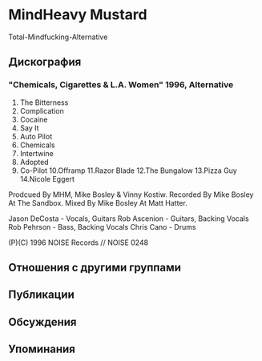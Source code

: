 # MindHeavy Mustard

Total-Mindfucking-Alternative

## Дискография

### "Chemicals, Cigarettes & L.A. Women" 1996, Alternative

1.  The Bitterness
2.  Complication
3.  Cocaine
4.  Say It
5.  Auto Pilot
6.  Chemicals
7.  Intertwine
8.  Adopted
9.  Co-Pilot
10.Offramp
11.Razor Blade
12.The Bungalow
13.Pizza Guy
14.Nicole Eggert

Prodcued By MHM, Mike Bosley & Vinny Kostiw.
Recorded By Mike Bosley At The Sandbox.
Mixed By Mike Bosley At Matt Hatter.

Jason DeCosta - Vocals, Guitars
Rob Ascenion - Guitars, Backing Vocals
Rob Pehrson - Bass,  Backing Vocals
Chris Cano - Drums

(P)(C) 1996 NOISE Records // NOISE 0248


## Отношения с другими группами


## Публикации


## Обсуждения


## Упоминания

